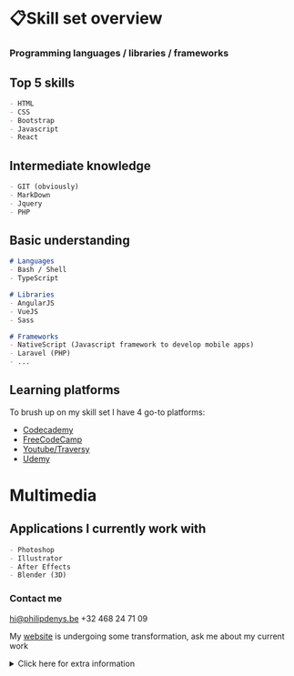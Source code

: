 # 📋Skill set overview
### Programming languages / libraries / frameworks

## Top 5 skills
```markdown
- HTML
- CSS
- Bootstrap
- Javascript
- React
```
## Intermediate knowledge
```markdown
- GIT (obviously)
- MarkDown
- Jquery
- PHP 

```
## Basic understanding
```markdown
# Languages
- Bash / Shell
- TypeScript

# Libraries
- AngularJS
- VueJS
- Sass

# Frameworks
- NativeScript (Javascript framework to develop mobile apps)
- Laravel (PHP)
- ...

```
## Learning platforms
To brush up on my skill set I have 4 go-to platforms:
- [Codecademy](https://www.codecademy.com/users/philipdenys/achievements)
- [FreeCodeCamp](https://www.freecodecamp.org/philipdenys)
- [Youtube/Traversy](https://youtu.be/UnTQVlqmDQ0)
- [Udemy](https://www.udemy.com/user/philipdenys/)

# Multimedia
## Applications I currently work with 
```markdown
- Photoshop
- Illustrator
- After Effects
- Blender (3D)
```

### Contact me

hi@philipdenys.be
+32 468 24 71 09

My [website](https://www.philipdenys.be) is undergoing some transformation, ask me about my current work

<details><summary>Click here for extra information</summary>
<p>
```markdown
👨🏽‍💻 I used markdown/git to make this *skill set overview*💻📲 
```

</p>
</details>
